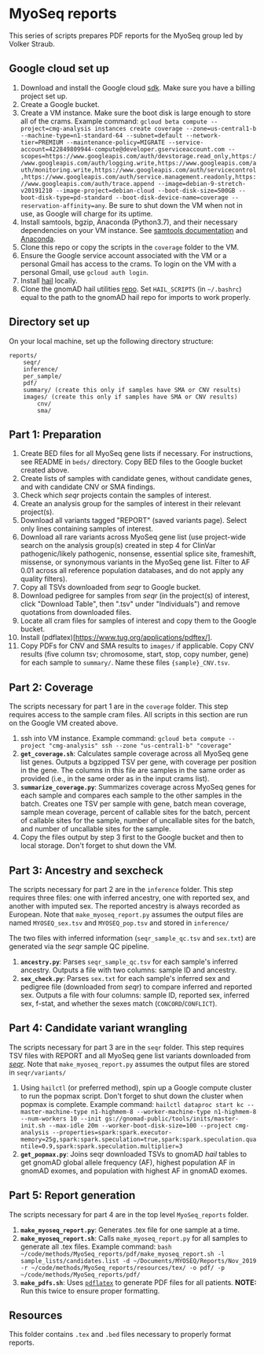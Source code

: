 
# MyoSeq reports

This series of scripts prepares PDF reports for the MyoSeq group led by Volker Straub.

## Google cloud set up
 1. Download and install the Google cloud [sdk](https://cloud.google.com/sdk/). Make sure you have a billing project set up.
 2. Create a Google bucket. 
 3. Create a VM instance. Make sure the boot disk is large enough to store all of the crams. Example command: `gcloud beta compute --project=cmg-analysis instances create coverage --zone=us-central1-b --machine-type=n1-standard-64 --subnet=default --network-tier=PREMIUM --maintenance-policy=MIGRATE --service-account=422849809944-compute@developer.gserviceaccount.com --scopes=https://www.googleapis.com/auth/devstorage.read_only,https://www.googleapis.com/auth/logging.write,https://www.googleapis.com/auth/monitoring.write,https://www.googleapis.com/auth/servicecontrol,https://www.googleapis.com/auth/service.management.readonly,https://www.googleapis.com/auth/trace.append --image=debian-9-stretch-v20191210 --image-project=debian-cloud --boot-disk-size=500GB --boot-disk-type=pd-standard --boot-disk-device-name=coverage --reservation-affinity=any`. Be sure to shut down the VM when not in use, as Google will charge for its uptime.
 4. Install samtools, bgzip, Anaconda (Python3.7), and their necessary dependencies on your VM instance. See [samtools documentation](http://www.htslib.org/download/) and [Anaconda](https://www.anaconda.com/distribution/).
 5. Clone this repo or copy the scripts in the `coverage` folder to the VM.
 6. Ensure the Google service account associated with the VM or a personal Gmail has access to the crams. To login on the VM with a personal Gmail, use `gcloud auth login`.
 7. Install [hail](https://hail.is/docs/0.2/getting_started.html) locally.
 8. Clone the gnomAD hail utilities [repo](https://github.com/macarthur-lab/gnomad_hail). Set `HAIL_SCRIPTS` (in `~/.bashrc`) equal to the path to the gnomAD hail repo for imports to work properly.

## Directory set up
On your local machine, set up the following directory structure:
```
reports/
    seqr/
    inference/
    per_sample/
    pdf/
    summary/ (create this only if samples have SMA or CNV results)
    images/ (create this only if samples have SMA or CNV results)
        cnv/
        sma/
```

## Part 1: Preparation
 1. Create BED files for all MyoSeq gene lists if necessary. For instructions, see README in `beds/` directory. Copy BED files to the Google bucket created above. 
 2. Create lists of samples with candidate genes, without candidate genes, and with candidate CNV or SMA findings.
 3. Check which _seqr_ projects contain the samples of interest.
 4. Create an analysis group for the samples of interest in their relevant project(s).
 5. Download all variants tagged "REPORT" (saved variants page). Select only lines containing samples of interest.
 6. Download all rare variants across MyoSeq gene list (use project-wide search on the analysis group(s) created in step 4 for ClinVar pathogenic/likely pathogenic, nonsense, essential splice site, frameshift, missense, or synonymous variants in the MyoSeq gene list. Filter to AF 0.01 across all reference population databases, and do not apply any quality filters).
 7. Copy all TSVs downloaded from _seqr_ to Google bucket.
 8. Download pedigree for samples from _seqr_ (in the project(s) of interest, click "Download Table", then ".tsv" under "Individuals") and remove quotations from downloaded files.
 9. Locate all cram files for samples of interest and copy them to the Google bucket.
 10. Install (pdflatex)[https://www.tug.org/applications/pdftex/].
 11. Copy PDFs for CNV and SMA results to `images/` if applicable. Copy CNV results (five column tsv; chromosome, start, stop, copy number, gene) for each sample to `summary/`. Name these files `{sample}_CNV.tsv`.

## Part 2: Coverage
The scripts necessary for part 1 are in the `coverage` folder. This step requires access to the sample cram files. All scripts in this section are run on the Google VM created above.

 1. ssh into VM instance. Example command: `gcloud beta compute --project "cmg-analysis" ssh --zone "us-central1-b" "coverage"`
 2. **`get_coverage.sh`**: Calculates sample coverage across all MyoSeq gene list genes. Outputs a bgzipped TSV per gene, with coverage per position in the gene. The columns in this file are samples in the same order as provided (i.e., in the same order as in the input crams list).
 3. **`summarize_coverage.py`**: Summarizes coverage across MyoSeq genes for each sample and compares each sample to the other samples in the batch. Creates one TSV per sample with gene, batch mean coverage, sample mean coverage, percent of callable sites for the batch, percent of callable sites for the sample, number of uncallable sites for the batch, and number of uncallable sites for the sample.
 4. Copy the files output by step 3 first to the Google bucket and then to local storage. Don't forget to shut down the VM.

## Part 3: Ancestry and sexcheck
The scripts necessary for part 2 are in the `inference` folder. This step requires three files: one with inferred ancestry, one with reported sex, and another with imputed sex. The reported ancestry is always recorded as European. Note that `make_myoseq_report.py` assumes the output files are named `MYOSEQ_sex.tsv` and `MYOSEQ_pop.tsv` and stored in `inference/`

The two files with inferred information (`seqr_sample_qc.tsv` and `sex.txt`) are generated via the _seqr_ sample QC pipeline. 

 1. **`ancestry.py`**: Parses `seqr_sample_qc.tsv` for each sample's inferred ancestry. Outputs a file with two columns: sample ID and ancestry.
 2. **`sex_check.py`**: Parses `sex.txt` for each sample's inferred sex and pedigree file (downloaded from _seqr_) to compare inferred and reported sex. Outputs a file with four columns: sample ID, reported sex, inferred sex, f-stat, and whether the sexes match (`CONCORD`/`CONFLICT`).

## Part 4: Candidate variant wrangling
The scripts necessary for part 3 are in the `seqr` folder. This step requires TSV files with REPORT and all MyoSeq gene list variants downloaded from [_seqr_]([https://seqr.broadinstitute.org/dashboard](https://seqr.broadinstitute.org/dashboard)). Note that `make_myoseq_report.py` assumes the output files are stored in `seqr/variants/`

 1. Using `hailctl` (or preferred method), spin up a Google compute cluster to run the popmax script. Don't forget to shut down the cluster when popmax is complete. Example command: `hailctl dataproc start kc --master-machine-type n1-highmem-8 --worker-machine-type n1-highmem-8 --num-workers 10 --init gs://gnomad-public/tools/inits/master-init.sh --max-idle 20m --worker-boot-disk-size=100 --project cmg-analysis --properties=spark:spark.executor-memory=25g,spark:spark.speculation=true,spark:spark.speculation.quantile=0.9,spark:spark.speculation.multiplier=3`
 2. **`get_popmax.py`**: Joins seqr downloaded TSVs to gnomAD _hail_ tables to get gnomAD global allele frequency (AF), highest population AF in gnomAD exomes, and population with highest AF in gnomAD exomes.


## Part 5: Report generation
The scripts necessary for part 4 are in the top level `MyoSeq_reports` folder. 

1. **`make_myoseq_report.py`**: Generates .tex file for one sample at a time.
2. **`make_myoseq_report.sh`**: Calls `make_myoseq_report.py` for all samples to generate all .tex files. Example command: `bash ~/code/methods/MyoSeq_reports/pdf/make_myoseq_report.sh -l sample_lists/candidates.list -d ~/Documents/MYOSEQ/Reports/Nov_2019 -r ~/code/methods/MyoSeq_reports/resources/tex/ -o pdf/ -p ~/code/methods/MyoSeq_reports/pdf/`
3. **`make_pdfs.sh`**: Uses [`pdflatex`]([https://www.tug.org/applications/pdftex/](https://www.tug.org/applications/pdftex/)) to generate PDF files for all patients. **NOTE:** Run this twice to ensure proper formatting.

## Resources
This folder contains `.tex` and `.bed` files necessary to properly format reports.
